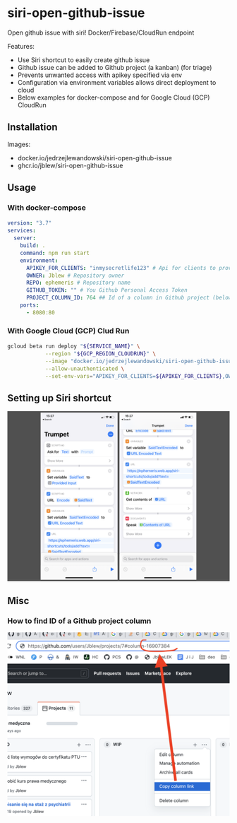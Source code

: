 # siri-open-github-issue

Open github issue with siri! Docker/Firebase/CloudRun endpoint

Features:

- Use Siri shortcut to easily create github issue
- Github issue can be added to Github project (a kanban) (for triage)
- Prevents unwanted access with apikey specified via env
- Configuration via environment variables allows direct deployment to cloud
- Below examples for docker-compose and for Google Cloud (GCP) CloudRun

## Installation

Images:

- docker.io/jedrzejlewandowski/siri-open-github-issue
- ghcr.io/jblew/siri-open-github-issue

## Usage

### With docker-compose

```yaml
version: "3.7"
services:
  server:
    build: .
    command: npm run start
    environment:
      APIKEY_FOR_CLIENTS: "inmysecretlife123" # Api for clients to provide (to prevent unwanted access)
      OWNER: Jblew # Repository owner
      REPO: ephemeris # Repository name
      GITHUB_TOKEN: "" # You Github Personal Access Token
      PROJECT_COLUMN_ID: 764 ## Id of a column in Github project (below instructions on how to find it)
    ports:
      - 8080:80
```

### With Google Cloud (GCP) Clud Run

```sh
gcloud beta run deploy "${SERVICE_NAME}" \
            --region "${GCP_REGION_CLOUDRUN}" \
            --image "docker.io/jedrzejlewandowski/siri-open-github-issue" \
            --allow-unauthenticated \
            --set-env-vars="APIKEY_FOR_CLIENTS=${APIKEY_FOR_CLIENTS},OWNER=${OWNER},REPO=${REPO},GITHUB_TOKEN=${GITHUB_TOKEN},PROJECT_COLUMN_ID=${PROJECT_COLUMN_ID}"
```

## Setting up Siri shortcut

![Instructions on setting up Siri Shortcut](./img/siri-shortcut-instructions.png)

## Misc

### How to find ID of a Github project column

![How to find ID of a column](./img/id-of-a-column.png)
